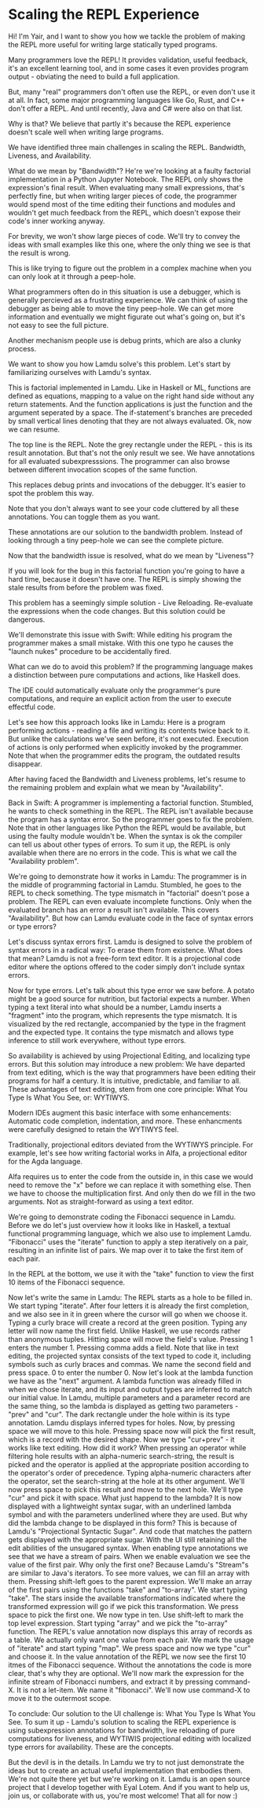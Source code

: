 # Scaling the REPL Experience

Hi!
I'm Yair, and I want to show you how we tackle the problem
of making the REPL more useful for writing
large statically typed programs.

Many programmers love the REPL!
It provides validation, useful feedback,
it's an excellent learning tool,
and in some cases it even provides program output -
obviating the need to build a full application.

But, many "real" programmers don't often use the REPL,
or even don't use it at all.
In fact, some major programming languages like
Go, Rust, and C++ don't offer a REPL.
And until recently, Java and C# were also on that list.

Why is that?
We believe that partly it's because the REPL experience
doesn't scale well when writing large programs.

We have identified three main challenges in scaling the REPL.
Bandwidth, Liveness, and Availability.

What do we mean by "Bandwidth"?
He're we're looking at a faulty factorial implementation
in a Python Jupyter Notebook.
The REPL only shows the expression's final result.
When evaluating many small expressions, that's perfectly fine,
but when writing larger pieces of code,
the programmer would spend most of the time
editing their functions and modules
and wouldn't get much feedback from the REPL,
which doesn't expose their code's inner working anyway.

For brevity, we won't show large pieces of code.
We'll try to convey the ideas with small examples like this one,
where the only thing we see is that the result is wrong.

This is like trying to figure out the problem in a complex machine
when you can only look at it through a peep-hole.

What programmers often do in this situation is use a debugger,
which is generally percieved as a frustrating experience.
We can think of using the debugger as
being able to move the tiny peep-hole.
We can get more information and
eventually we might figurate out what's going on,
but it's not easy to see the full picture.

Another mechanism people use is debug prints,
which are also a clunky process.

We want to show you how Lamdu solve's this problem.
Let's start by familiarizing ourselves with Lamdu's syntax.

This is factorial implemented in Lamdu.
Like in Haskell or ML, functions are defined as equations,
mapping to a value on the right hand side
without any return statements.
And the function applications is just
the function and the argument seperated by a space.
The if-statement's branches are preceded by small vertical lines
denoting that they are not always evaluated.
Ok, now we can resume.

The top line is the REPL.
Note the grey rectangle under the REPL -
this is its result annotation.
But that's not the only result we see.
We have annotations for all evaluated subexpresssions.
The programmer can also browse between
different invocation scopes of the same function.

This replaces debug prints and invocations of the debugger.
It's easier to spot the problem this way.

Note that you don't always want to see your code
cluttered by all these annotations.
You can toggle them as you want.

These annotations are our solution to the bandwidth problem.
Instead of looking through a tiny peep-hole
we can see the complete picture.

Now that the bandwidth issue is resolved,
what do we mean by "Liveness"?

If you will look for the bug in this factorial function
you're going to have a hard time,
because it doesn't have one.
The REPL is simply showing the stale results
from before the problem was fixed.

This problem has a seemingly simple solution -
Live Reloading.
Re-evaluate the expressions when the code changes.
But this solution could be dangerous.

We'll demonstrate this issue with Swift:
While editing his program
the programmer makes a small mistake.
With this one typo he causes
the "launch nukes" procedure to be accidentally fired.

What can we do to avoid this problem?
If the programming language makes a
distinction between pure computations and actions,
like Haskell does.

The IDE could automatically evaluate
only the programmer's pure computations,
and require an explicit action from the user
to execute effectful code.

Let's see how this approach looks like in Lamdu:
Here is a program performing actions -
reading a file and writing its contents twice back to it.
But unlike the calculations we've seen before,
it's not executed.
Execution of actions is only performed
when explicitly invoked by the programmer.
Note that when the programmer edits the program,
the outdated results disappear.

After having faced the Bandwidth and Liveness problems,
let's resume to the remaining problem
and explain what we mean by "Availability".

Back in Swift:
A programmer is implementing a factorial function.
Stumbled, he wants to check something in the REPL.
The REPL isn't available because the program has a syntax error.
So the programmer goes to fix the problem.
Note that in other languages like Python
the REPL would be available,
but using the faulty module wouldn't be.
When the syntax is ok
the compiler can tell us about other types of errors.
To sum it up,
the REPL is only available when there are no errors in the code.
This is what we call the "Availability problem".

We're going to demonstrate how it works in Lamdu:
The programmer is in the middle of programming factorial in Lamdu.
Stumbled, he goes to the REPL to check something.
The type mismatch in "factorial" doesn't pose a problem.
The REPL can even evaluate incomplete functions.
Only when the evaluated branch has an error a result isn't available.
This covers "Availability".
But how can Lamdu evaluate code
in the face of syntax errors or type errors?

Let's discuss syntax errors first.
Lamdu is designed to solve the problem of syntax errors in a radical way:
To erase them from existence.
What does that mean?
Lamdu is not a free-form text editor.
It is a projectional code editor where
the options offered to the coder simply don't include syntax errors.

Now for type errors.
Let's talk about this type error we saw before.
A potato might be a good source for nutrition,
but factorial expects a number.
When typing a text literal into what should be a number,
Lamdu inserts a "fragment" into the program,
which represents the type mismatch.
It is visualized by the red rectangle,
accompanied by the type in the fragment and the expected type.
It contains the type mismatch and allows type inference
to still work everywhere, without type errors.

So availability is achieved by using Projectional Editing,
and localizing type errors.
But this solution may introduce a new problem:
We have departed from text editing,
which is the way that programmers have been editing their programs
for half a century.
It is intuitive, predictable, and familiar to all.
These advantages of text editing, stem from one core principle:
What You Type Is What You See, or: WYTIWYS.

Modern IDEs augment this basic interface with some enhancements:
Automatic code completion, indentation, and more.
These enhancments were carefully designed to retain the WYTIWYS feel.

Traditionally, projectional editors deviated from the WYTIWYS principle.
For example, let's see how writing factorial works in
Alfa, a projectional editor for the Agda language.

Alfa requires us to enter the code from the outside in,
in this case we would need to remove the "x" before
we can replace it with something else.
Then we have to choose the multiplication first.
And only then do we fill in the two arguments.
Not as straight-forward as using a text editor.

We're going to demonstrate coding the Fibonacci sequence in Lamdu.
Before we do let's just overview how it looks like in Haskell,
a textual functional programming language,
which we also use to implement Lamdu.
"Fibonacci" uses the "iterate" function to
apply a step iteratively on a pair,
resulting in an infinite list of pairs.
We map over it to take the first item of each pair.

In the REPL at the bottom,
we use it with the "take" function to view
the first 10 items of the Fibonacci sequence.

Now let's write the same in Lamdu:
The REPL starts as a hole to be filled in.
We start typing "iterate".
After four letters it is already the first completion,
and we also see in it in green
where the cursor will go when we choose it.
Typing a curly brace will create a record at the green position.
Typing any letter will now name the first field.
Unlike Haskell, we use records rather than anonymous tuples.
Hitting space will move the field's value.
Pressing 1 enters the number 1.
Pressing comma adds a field.
Note that like in text editing,
the projected syntax consists of the text typed to code it,
including symbols such as curly braces and commas.
We name the second field and press space.
0 to enter the number 0.
Now let's look at the lambda function we have as the "next" argument.
A lambda function was already filled in when we chose iterate,
and its input and output types are
inferred to match our initial value.
In Lamdu, multiple parameters and a parameter record are the same thing,
so the lambda is displayed as getting two parameters - "prev" and "cur".
The dark rectangle under the hole within is its type annotation.
Lamdu displays inferred types for holes.
Now, by pressing space we will move to this hole.
Pressing space now will pick the first result,
which is a record with the desired shape.
Now we type "cur+prev" - it works like text editing.
How did it work?
When pressing an operator while filtering hole results
with an alpha-numeric search-string,
the result is picked and the operator is applied at the appropriate position
according to the operator's order of precedence.
Typing alpha-numeric characters after the operator,
set the search-string at the hole at its other argument.
We'll now press space to pick this result and move to the next hole.
We'll type "cur" and pick it with space.
What just happend to the lambda?
It is now displayed with a lightweight syntax sugar,
with an underlined lambda symbol and with
the parameters underlined where they are used.
But why did the lambda change to be displayed in this form?
This is because of Lamdu's "Projectional Syntactic Sugar".
And code that matches the pattern
gets displayed with the appropriate sugar.
With the UI still retaining all the edit abilities
of the unsugared syntax.
When enabling type annotations we see that we have a stream of pairs.
When we enable evaluation we see the value of the first pair.
Why only the first one?
Because Lamdu's "Stream"s are similar to Java's iterators.
To see more values, we can fill an array with them.
Pressing shift-left goes to the parent expression.
We'll make an array of the first pairs
using the functions "take" and "to-array".
We start typing "take".
The stars inside the available transformations
indicated where the transformed expression will go
if we pick this transformation.
We press space to pick the first one.
We now type in ten.
Use shift-left to mark the top level expression.
Start typing "array" and we pick the "to-array" function.
The REPL's value annotation now displays
this array of records as a table.
We actually only want one value from each pair.
We mark the usage of "iterate" and start typing "map".
We press space and now we type "cur" and choose it.
In the value annotation of the REPL
we now see the first 10 itmes of the Fibonacci sequence.
Without the annotations the code is more clear,
that's why they are optional.
We'll now mark the expression for
the infinite stream of Fibonacci numbers,
and extract it by pressing command-X.
It is not a let-item.
We name it "fibonacci".
We'll now use command-X to move it to the outermost scope.

To conclude:
Our solution to the UI challenge is:
What You Type Is What You See.
To sum it up -
Lamdu's solution to scaling the REPL experience is
using subexpression annotations for bandwidth,
live reloading of pure computations for liveness,
and WYTIWIS projectional editing
with localized type errors for availability.
These are the concepts.

But the devil is in the details.
In Lamdu we try to not just demonstrate the ideas
but to create an actual useful implementation that embodies them.
We're not quite there yet but we're working on it.
Lamdu is an open source project
that I develop together with Eyal Lotem.
And if you want to help us, join us, or collaborate with us,
you're most welcome!
That all for now :)
